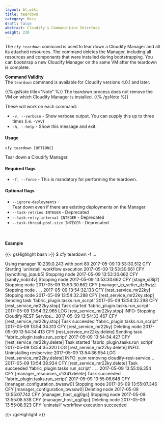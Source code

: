 ```yaml
---
layout: bt_wiki
title: teardown
category: Docs
draft: false
abstract: Cloudify's Command-Line Interface
weight: 220
---
```


The `cfy teardown` command is used to tear down a Cloudify Manager and all its attached resources. The command deletes the Manager, including all resources and components that were installed during bootstrapping. You can bootstrap a new Cloudify Manager on the same VM after the teardown is complete.

**Command Validity**<br>
The `teardown` command is available for Cloudify versions 4.0.1 and later.

{{% gsNote title="Note" %}}
The teardown process does not remove the VM on which Cloudify Manager is installed.
{{% /gsNote %}}

These will work on each command:

* `-v, --verbose` - Show verbose output. You can supply this up to three times (i.e. -vvv)
* `-h, --help` - Show this message and exit.

#### Usage 
`cfy teardown [OPTIONS]`

Tear down a Cloudify Manager.

#### Required flags

* `-f, --force` - 		This is mandatory for performing the teardown.


#### Optional flags


* `--ignore-deployments` -	
						Tear down even if there are existing
                        deployments on the Manager
* `--task-retries INTEGER` - 
						Deprecated
* `--task-retry-interval INTEGER` - 
						Deprecated
* `--task-thread-pool-size INTEGER` - 
                      	Deprecated


&nbsp;
#### Example

{{< gsHighlight  bash  >}}
$ cfy teardown -f 
...

Using manager 10.239.0.243 with port 80
2017-05-09 13:53:30.512  CFY <manager> Starting 'uninstall' workflow execution
2017-05-09 13:53:30.661  CFY <manager> [syncthing_jopub5] Stopping node
2017-05-09 13:53:30.662  CFY <manager> [sanity_nobz4v] Stopping node
2017-05-09 13:53:30.662  CFY <manager> [stage_si8ij2] Stopping node
2017-05-09 13:53:30.662  CFY <manager> [manager_ip_setter_dz9wjz] Stopping node
.
.
.
2017-05-09 13:54:32.133  CFY <manager> [rest_service_mr22ky] Stopping node
2017-05-09 13:54:32.288  CFY <manager> [rest_service_mr22ky.stop] Sending task 'fabric_plugin.tasks.run_script'
2017-05-09 13:54:32.298  CFY <manager> [rest_service_mr22ky.stop] Task started 'fabric_plugin.tasks.run_script'
2017-05-09 13:54:32.965  LOG <manager> [rest_service_mr22ky.stop] INFO: Stopping Cloudify REST Service...
2017-05-09 13:54:33.467  CFY <manager> [rest_service_mr22ky.stop] Task succeeded 'fabric_plugin.tasks.run_script'
2017-05-09 13:54:34.313  CFY <manager> [rest_service_mr22ky] Deleting node
2017-05-09 13:54:34.413  CFY <manager> [rest_service_mr22ky.delete] Sending task 'fabric_plugin.tasks.run_script'
2017-05-09 13:54:34.427  CFY <manager> [rest_service_mr22ky.delete] Task started 'fabric_plugin.tasks.run_script'
2017-05-09 13:54:35.320  LOG <manager> [rest_service_mr22ky.delete] INFO: Uninstalling restservice
2017-05-09 13:54:36.954  LOG <manager> [rest_service_mr22ky.delete] INFO: yum removing cloudify-rest-service...
2017-05-09 13:54:38.934  CFY <manager> [rest_service_mr22ky.delete] Task succeeded 'fabric_plugin.tasks.run_script'
.
.
.
2017-05-09 13:55:06.354  CFY <manager> [manager_resources_x1i341.delete] Task succeeded 'fabric_plugin.tasks.run_script'
2017-05-09 13:55:06.648  CFY <manager> [manager_configuration_bwssw0] Stopping node
2017-05-09 13:55:07.346  CFY <manager> [manager_configuration_bwssw0] Deleting node
2017-05-09 13:55:07.742  CFY <manager> [manager_host_qgj0gc] Stopping node
2017-05-09 13:55:08.538  CFY <manager> [manager_host_qgj0gc] Deleting node
2017-05-09 13:55:08.923  CFY <manager> 'uninstall' workflow execution succeeded

{{< /gsHighlight >}}